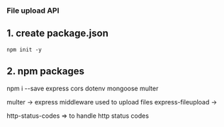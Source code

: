### File upload API

## 1. create package.json

    npm init -y

## 2. npm packages

   npm i --save express cors dotenv mongoose multer

   multer -> express middleware used to upload files
   express-fileupload ->     

   http-status-codes => to handle http status codes